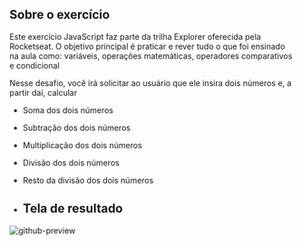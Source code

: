 ## Sobre o exercício
Este exercício JavaScript faz parte da trilha Explorer oferecida pela Rocketseat. O objetivo principal é 
praticar e rever tudo o que foi ensinado na aula como: variáveis, operações matemáticas, operadores comparativos
e condicional


Nesse desafio, você irá solicitar ao usuário que ele insira dois números e, a partir daí, calcular
* Soma dos dois números
* Subtração dos dois números
* Multiplicação dos dois números
* Divisão dos dois números
* Resto da divisão dos dois números

* ## Tela de resultado
![github-preview](https://github.com/marlonfrnds/exercicio-01-js/assets/115473116/0e5d5c8d-7cbe-4a16-8004-0193c59034b4)

